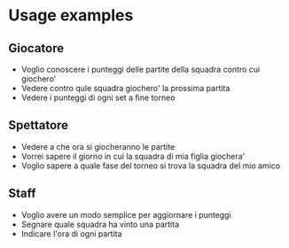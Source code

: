 # Usage examples

## Giocatore
* Voglio conoscere i punteggi delle partite della squadra contro
cui giochero'
* Vedere contro qule squadra giochero' la prossima
partita
* Vedere i punteggi di ogni set a fine torneo

## Spettatore
* Vedere a che ora si giocheranno le partite
* Vorrei sapere il giorno in cui la squadra di mia figlia
giochera'
* Voglio sapere a quale fase del torneo si trova la
squadra del mio amico 

## Staff
* Voglio avere un modo semplice per aggiornare i punteggi
* Segnare quale squadra ha vinto una partita
* Indicare l'ora di ogni partita 